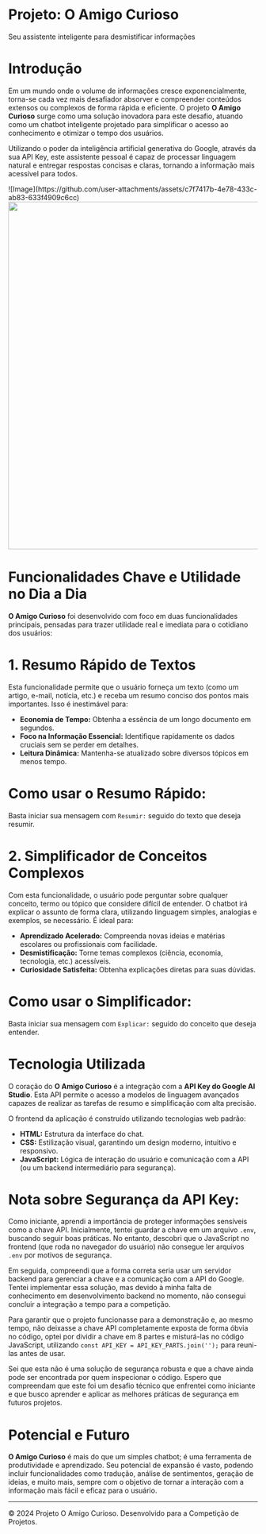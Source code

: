 <h1>Projeto: O Amigo Curioso</h1>
<p>Seu assistente inteligente para desmistificar informações</p>

<h1>Introdução</h1>
<p>Em um mundo onde o volume de informações cresce exponencialmente, torna-se cada vez mais desafiador absorver e compreender conteúdos extensos ou complexos de forma rápida e eficiente. O projeto <strong>O Amigo Curioso</strong> surge como uma solução inovadora para este desafio, atuando como um chatbot inteligente projetado para simplificar o acesso ao conhecimento e otimizar o tempo dos usuários.</p>
<p>Utilizando o poder da inteligência artificial generativa do Google, através da sua API Key, este assistente pessoal é capaz de processar linguagem natural e entregar respostas concisas e claras, tornando a informação mais acessível para todos.</p>
![Image](https://github.com/user-attachments/assets/c7f7417b-4e78-433c-ab83-633f4909c6cc)
<div align="center">
<img src="https://github.com/user-attachments/assets/c7f7417b-4e78-433c-ab83-633f4909c6cc" width="700px" />
</div>

<h1>Funcionalidades Chave e Utilidade no Dia a Dia</h1>
<p><strong>O Amigo Curioso</strong> foi desenvolvido com foco em duas funcionalidades principais, pensadas para trazer utilidade real e imediata para o cotidiano dos usuários:</p>

<h1>1. Resumo Rápido de Textos</h1>
<p>Esta funcionalidade permite que o usuário forneça um texto (como um artigo, e-mail, notícia, etc.) e receba um resumo conciso dos pontos mais importantes. Isso é inestimável para:</p>
<ul>
    <li><strong>Economia de Tempo:</strong> Obtenha a essência de um longo documento em segundos.</li>
    <li><strong>Foco na Informação Essencial:</strong> Identifique rapidamente os dados cruciais sem se perder em detalhes.</li>
    <li><strong>Leitura Dinâmica:</strong> Mantenha-se atualizado sobre diversos tópicos em menos tempo.</li>
</ul>
<h1>Como usar o Resumo Rápido:</h1>
<p>Basta iniciar sua mensagem com <code>Resumir:</code> seguido do texto que deseja resumir.</p>

<h1>2. Simplificador de Conceitos Complexos</h1>
<p>Com esta funcionalidade, o usuário pode perguntar sobre qualquer conceito, termo ou tópico que considere difícil de entender. O chatbot irá explicar o assunto de forma clara, utilizando linguagem simples, analogias e exemplos, se necessário. É ideal para:</p>
<ul>
    <li><strong>Aprendizado Acelerado:</strong> Compreenda novas ideias e matérias escolares ou profissionais com facilidade.</li>
    <li><strong>Desmistificação:</strong> Torne temas complexos (ciência, economia, tecnologia, etc.) acessíveis.</li>
    <li><strong>Curiosidade Satisfeita:</strong> Obtenha explicações diretas para suas dúvidas.</li>
</ul>
<h1>Como usar o Simplificador:</h1>
<p>Basta iniciar sua mensagem com <code>Explicar:</code> seguido do conceito que deseja entender.</p>

<h1>Tecnologia Utilizada</h1>
<p>O coração do <strong>O Amigo Curioso</strong> é a integração com a <strong>API Key do Google AI Studio</strong>. Esta API permite o acesso a modelos de linguagem avançados capazes de realizar as tarefas de resumo e simplificação com alta precisão.</p>
<p>O frontend da aplicação é construído utilizando tecnologias web padrão:</p>
<ul>
    <li><strong>HTML:</strong> Estrutura da interface do chat.</li>
    <li><strong>CSS:</strong> Estilização visual, garantindo um design moderno, intuitivo e responsivo.</li>
    <li><strong>JavaScript:</strong> Lógica de interação do usuário e comunicação com a API (ou um backend intermediário para segurança).</li>
</ul>
<h1>Nota sobre Segurança da API Key:</h1>
<p>Como iniciante, aprendi a importância de proteger informações sensíveis como a chave API. Inicialmente, tentei guardar a chave em um arquivo <code>.env</code>, buscando seguir boas práticas. No entanto, descobri que o JavaScript no frontend (que roda no navegador do usuário) não consegue ler arquivos <code>.env</code> por motivos de segurança.</p>
<p>Em seguida, compreendi que a forma correta seria usar um servidor backend para gerenciar a chave e a comunicação com a API do Google. Tentei implementar essa solução, mas devido à minha falta de conhecimento em desenvolvimento backend no momento, não consegui concluir a integração a tempo para a competição.</p>
<p>Para garantir que o projeto funcionasse para a demonstração e, ao mesmo tempo, não deixasse a chave API completamente exposta de forma óbvia no código, optei por dividir a chave em 8 partes e misturá-las no código JavaScript, utilizando <code>const API_KEY = API_KEY_PARTS.join('');</code> para reuni-las antes de usar.</p>
<p>Sei que esta não é uma solução de segurança robusta e que a chave ainda pode ser encontrada por quem inspecionar o código. Espero que compreendam que este foi um desafio técnico que enfrentei como iniciante e que busco aprender e aplicar as melhores práticas de segurança em futuros projetos.</p>

<h1>Potencial e Futuro</h1>
<p><strong>O Amigo Curioso</strong> é mais do que um simples chatbot; é uma ferramenta de produtividade e aprendizado. Seu potencial de expansão é vasto, podendo incluir funcionalidades como tradução, análise de sentimentos, geração de ideias, e muito mais, sempre com o objetivo de tornar a interação com a informação mais fácil e eficaz para o usuário.</p>

<hr> <p>&copy; 2024 Projeto O Amigo Curioso. Desenvolvido para a Competição de Projetos.</p>


